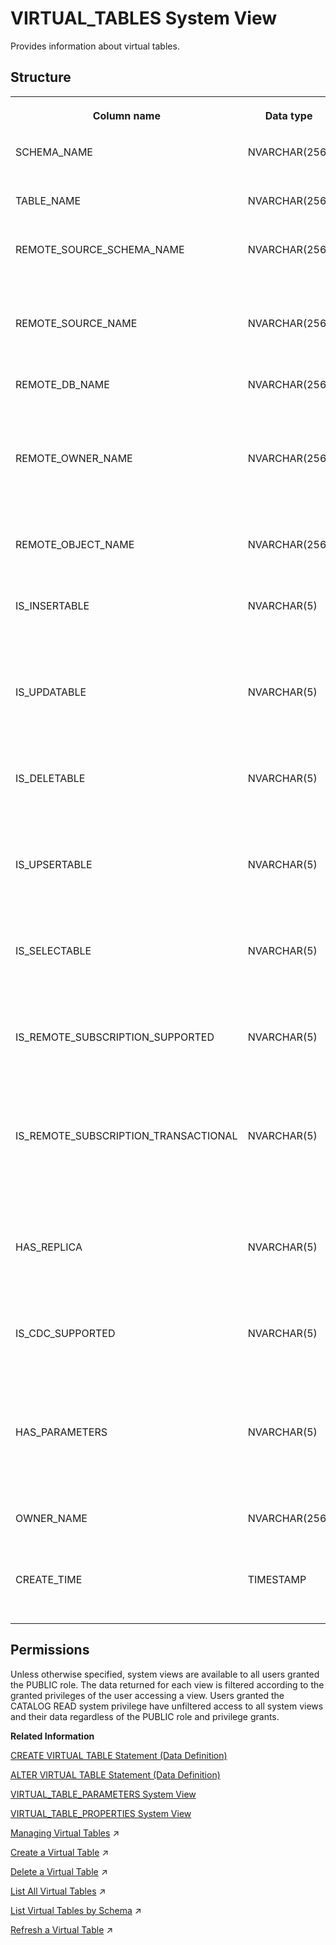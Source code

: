 <!-- loio21031a8775191014bd929f35e4263f06 -->

# VIRTUAL\_TABLES System View

Provides information about virtual tables.



<a name="loio21031a8775191014bd929f35e4263f06___v_i_r_t_u_a_l__t_a_b_l_e_s_1struct_VIRTUAL_TABLES"/>

## Structure


<table>
<tr>
<th valign="top">

Column name

</th>
<th valign="top">

Data type

</th>
<th valign="top">

Description

</th>
</tr>
<tr>
<td valign="top">

SCHEMA\_NAME

</td>
<td valign="top">

NVARCHAR\(256\)

</td>
<td valign="top">

Displays the schema name.

</td>
</tr>
<tr>
<td valign="top">

TABLE\_NAME

</td>
<td valign="top">

NVARCHAR\(256\)

</td>
<td valign="top">

Displays the table name.

</td>
</tr>
<tr>
<td valign="top">

REMOTE\_SOURCE\_SCHEMA\_NAME

</td>
<td valign="top">

NVARCHAR\(256\)

</td>
<td valign="top">

Displays the schema name of the remote source object.

</td>
</tr>
<tr>
<td valign="top">

REMOTE\_SOURCE\_NAME

</td>
<td valign="top">

NVARCHAR\(256\)

</td>
<td valign="top">

Displays the remote source name.

</td>
</tr>
<tr>
<td valign="top">

REMOTE\_DB\_NAME

</td>
<td valign="top">

NVARCHAR\(256\)

</td>
<td valign="top">

Displays the remote database name.

</td>
</tr>
<tr>
<td valign="top">

REMOTE\_OWNER\_NAME

</td>
<td valign="top">

NVARCHAR\(256\)

</td>
<td valign="top">

Displays the remote schema name that owns the remote object.

</td>
</tr>
<tr>
<td valign="top">

REMOTE\_OBJECT\_NAME

</td>
<td valign="top">

NVARCHAR\(256\)

</td>
<td valign="top">

Displays the remote object name.

</td>
</tr>
<tr>
<td valign="top">

IS\_INSERTABLE

</td>
<td valign="top">

NVARCHAR\(5\)

</td>
<td valign="top">

Displays whether or not INSERT is supported: TRUE/FALSE.

</td>
</tr>
<tr>
<td valign="top">

IS\_UPDATABLE

</td>
<td valign="top">

NVARCHAR\(5\)

</td>
<td valign="top">

Displays whether or not UPDATE is supported: TRUE/FALSE.

</td>
</tr>
<tr>
<td valign="top">

IS\_DELETABLE

</td>
<td valign="top">

NVARCHAR\(5\)

</td>
<td valign="top">

Displays whether or not DELETE is supported: TRUE/FALSE.

</td>
</tr>
<tr>
<td valign="top">

IS\_UPSERTABLE

</td>
<td valign="top">

NVARCHAR\(5\)

</td>
<td valign="top">

Displays whether or not UPSERT is supported: TRUE/FALSE.

</td>
</tr>
<tr>
<td valign="top">

IS\_SELECTABLE

</td>
<td valign="top">

NVARCHAR\(5\)

</td>
<td valign="top">

Displays whether or not SELECT is supported: TRUE/FALSE.

</td>
</tr>
<tr>
<td valign="top">

IS\_REMOTE\_SUBSCRIPTION\_SUPPORTED

</td>
<td valign="top">

NVARCHAR\(5\)

</td>
<td valign="top">

Displays whether or not REMOTE SUBSCRIPTION is supported: TRUE/FALSE.

</td>
</tr>
<tr>
<td valign="top">

IS\_REMOTE\_SUBSCRIPTION\_TRANSACTIONAL

</td>
<td valign="top">

NVARCHAR\(5\)

</td>
<td valign="top">

Displays whether or not transactional REMOTE SUBSCRIPTION is supported: TRUE/FALSE.

</td>
</tr>
<tr>
<td valign="top">

HAS\_REPLICA

</td>
<td valign="top">

NVARCHAR\(5\)

</td>
<td valign="top">

Displays whether or not the virtual table has a replica: TRUE/FALSE.

</td>
</tr>
<tr>
<td valign="top">

IS\_CDC\_SUPPORTED

</td>
<td valign="top">

NVARCHAR\(5\)

</td>
<td valign="top">

Displays whether or not the CDC capability is supported: TRUE/FALSE.

</td>
</tr>
<tr>
<td valign="top">

HAS\_PARAMETERS

</td>
<td valign="top">

NVARCHAR\(5\)

</td>
<td valign="top">

Displays whether or not the table has parameters: TRUE/FALSE.

</td>
</tr>
<tr>
<td valign="top">

OWNER\_NAME

</td>
<td valign="top">

NVARCHAR\(256\)

</td>
<td valign="top">

Displays the owner name of the table.

</td>
</tr>
<tr>
<td valign="top">

CREATE\_TIME

</td>
<td valign="top">

TIMESTAMP

</td>
<td valign="top">

Displays the creation time of the table.

</td>
</tr>
</table>



<a name="loio21031a8775191014bd929f35e4263f06__section_l4g_2b1_fzb"/>

## Permissions

Unless otherwise specified, system views are available to all users granted the PUBLIC role. The data returned for each view is filtered according to the granted privileges of the user accessing a view. Users granted the CATALOG READ system privilege have unfiltered access to all system views and their data regardless of the PUBLIC role and privilege grants.

**Related Information**  


[CREATE VIRTUAL TABLE Statement \(Data Definition\)](../../010-SQL-Reference/012-SQL-Statements/create-virtual-table-statement-data-definition-d2a0406.md "Creates a virtual table at a remote source.")

[ALTER VIRTUAL TABLE Statement \(Data Definition\)](../../010-SQL-Reference/012-SQL-Statements/alter-virtual-table-statement-data-definition-5182698.md "Modifies a virtual table's column properties, and lets you refresh the metadata of a virtual table.")

[VIRTUAL\_TABLE\_PARAMETERS System View](virtual-table-parameters-system-view-95054e1.md "Provides a list of parameters of the virtual tables that refer to column views in a remote SAP HANA database.")

[VIRTUAL\_TABLE\_PROPERTIES System View](virtual-table-properties-system-view-88396eb.md "Provides the properties set on virtual tables.")

[Managing Virtual Tables](https://help.sap.com/viewer/477aa413a36c4a95878460696fcc8896/2024_3_QRC/en-US/d16e86e414b54cd0b6facd4f6a2e7e01.html "Virtual tables point to remote tables or views in a remote source. When SQL queries are executed on a virtual table, they access the remote data as if it were stored locally.") :arrow_upper_right:

[Create a Virtual Table](https://help.sap.com/viewer/477aa413a36c4a95878460696fcc8896/2024_3_QRC/en-US/4ef3f55395dc47a89462b77b56d71f7f.html "Create a virtual table from the remote object of a remote source.") :arrow_upper_right:

[Delete a Virtual Table](https://help.sap.com/viewer/477aa413a36c4a95878460696fcc8896/2024_3_QRC/en-US/ebcb10f2c2d44b3294dfb0cadd88c396.html "Delete an existing virtual table from your schema using the SAP HANA database explorer.") :arrow_upper_right:

[List All Virtual Tables](https://help.sap.com/viewer/477aa413a36c4a95878460696fcc8896/2024_3_QRC/en-US/f4badb298616428ba585f68d4c68daa1.html "Provides a list of all virtual tables you have privilege to.") :arrow_upper_right:

[List Virtual Tables by Schema](https://help.sap.com/viewer/477aa413a36c4a95878460696fcc8896/2024_3_QRC/en-US/682a0b4ee20349a0b36d3d940a6efaa0.html "Display the virtual tables of a remote source by schema using SQL syntax.") :arrow_upper_right:

[Refresh a Virtual Table](https://help.sap.com/viewer/477aa413a36c4a95878460696fcc8896/2024_3_QRC/en-US/14ea22d516634790a29c2e3676dcb9b1.html "Update a virtual table to reflect metadata changes in the corresponding remote source table using SQL syntax.") :arrow_upper_right:

